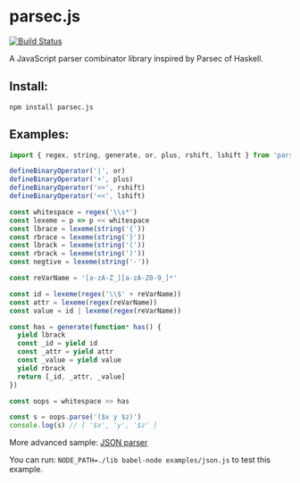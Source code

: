 parsec.js
============

[![Build Status](https://api.travis-ci.org/yetone/parsec.js.svg?branch=master)](https://travis-ci.org/yetone/parsec.js)

A JavaScript parser combinator library inspired by Parsec of Haskell.

## Install:

```shell
npm install parsec.js
```

## Examples:

```javascript
import { regex, string, generate, or, plus, rshift, lshift } from 'parsec.js'

defineBinaryOperator('|', or)
defineBinaryOperator('+', plus)
defineBinaryOperator('>>', rshift)
defineBinaryOperator('<<', lshift)

const whitespace = regex('\\s*')
const lexeme = p => p << whitespace
const lbrace = lexeme(string('{'))
const rbrace = lexeme(string('}'))
const lbrack = lexeme(string('('))
const rbrack = lexeme(string(')'))
const negtive = lexeme(string('-'))

const reVarName = '[a-zA-Z_][a-zA-Z0-9_]*'

const id = lexeme(regex('\\$' + reVarName))
const attr = lexeme(regex(reVarName))
const value = id | lexeme(regex(reVarName))

const has = generate(function* has() {
  yield lbrack
  const _id = yield id
  const _attr = yield attr
  const _value = yield value
  yield rbrack
  return [_id, _attr, _value]
})

const oops = whitespace >> has

const s = oops.parse('($x y $z)')
console.log(s) // [ '$x', 'y', '$z' ]
```

More advanced sample: [JSON parser](https://github.com/yetone/parsec.js/blob/master/examples/json.js)

You can run: `NODE_PATH=./lib babel-node examples/json.js` to test this example.
